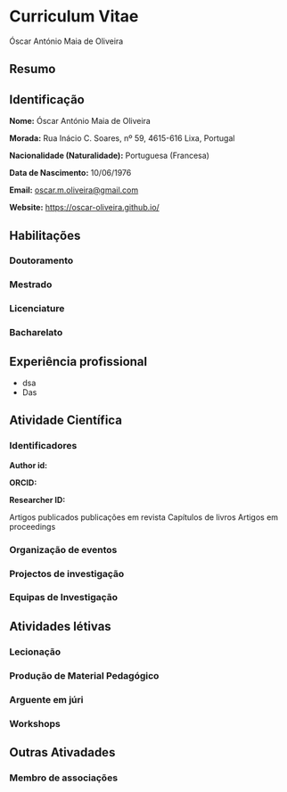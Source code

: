 # Curriculum Vitae

Óscar António Maia de Oliveira

## Resumo

## Identificação

__Nome:__ Óscar António Maia de Oliveira

__Morada:__ Rua Inácio C. Soares, nº 59, 4615-616 Lixa, Portugal

__Nacionalidade (Naturalidade):__ Portuguesa (Francesa)

__Data de Nascimento:__ 10/06/1976

__Email:__ oscar.m.oliveira@gmail.com

__Website:__ https://oscar-oliveira.github.io/

## Habilitações

### Doutoramento

### Mestrado

### Licenciature

### Bacharelato

## Experiência profissional

* dsa
* Das

## Atividade Científica

### Identificadores

__Author id:__

__ORCID:__

__Researcher ID:__

Artigos publicados
 publicações em revista
 Capítulos de livros
 Artigos em proceedings

### Organização de eventos

### Projectos de investigação

### Equipas de Investigação

## Atividades létivas

### Lecionação

### Produção de Material Pedagógico

### Arguente em júri

### Workshops

## Outras Ativadades

### Membro de associações


